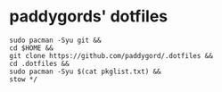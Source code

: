 # paddygords' dotfiles

```
sudo pacman -Syu git &&
cd $HOME &&
git clone https://github.com/paddygord/.dotfiles &&
cd .dotfiles &&
sudo pacman -Syu $(cat pkglist.txt) &&
stow */
```
